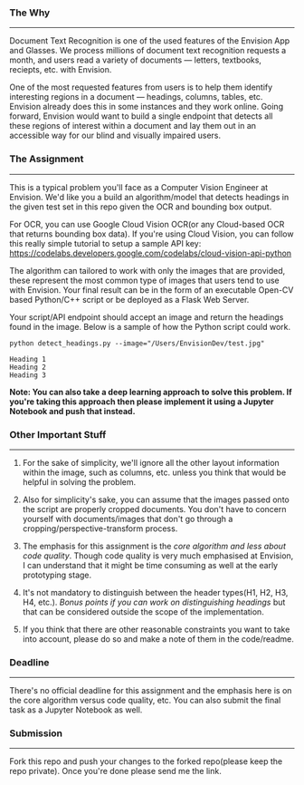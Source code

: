### The Why

---

Document Text Recognition is one of the used features of the Envision App and Glasses. We process millions of document text recognition requests a month, and users read a variety of documents — letters, textbooks, reciepts, etc. with Envision. 

One of the most requested features from users is to help them identify interesting regions in a document — headings, columns, tables, etc. Envision already does this in some instances and they work online. Going forward, Envision would want to build a single endpoint that detects all these regions of interest within a document and lay them out in an accessible way for our blind and visually impaired users. 

### The Assignment

---

This is a typical problem you'll face as a Computer Vision Engineer at Envision. We'd like you a build an algorithm/model that detects headings in the given test set in this repo given the OCR and bounding box output. 

For OCR, you can use Google Cloud Vision OCR(or any Cloud-based OCR that returns bounding box data). If you're using Cloud Vision, you can follow this really simple tutorial to setup a sample API key: https://codelabs.developers.google.com/codelabs/cloud-vision-api-python

The algorithm can tailored to work with only the images that are provided, these represent the most common type of images that users tend to use with Envision. Your final result can be in the form of an executable Open-CV based Python/C++ script or be deployed as a Flask Web Server.

Your script/API endpoint should accept an image and return the headings found in the image. Below is a sample of how the Python script could work. 

```
python detect_headings.py --image="/Users/EnvisionDev/test.jpg"

Heading 1
Heading 2
Heading 3
``` 

**Note: You can also take a deep learning approach to solve this problem. If you're taking this approach then please implement it using a Jupyter Notebook and push that instead.**

### Other Important Stuff

---

1.  For the sake of simplicity, we'll ignore all the other layout information within the image, such as columns, etc. unless you think that would be helpful in solving the problem.

2. Also for simplicity's sake, you can assume that the images passed onto the script are properly cropped documents. You don't have to concern yourself with documents/images that don't go through a cropping/perspective-transform process.

3. The emphasis for this assignment is the _core algorithm and less about code quality_. Though code quality is very much emphasised at Envision, I can understand that it might be time consuming as well at the early prototyping stage.

4. It's not mandatory to distinguish between the header types(H1, H2, H3, H4, etc.). _Bonus points if you can work on distinguishing headings_ but that can be considered outside the scope of the implementation.

5. If you think that there are other reasonable constraints you want to take into account, please do so and make a note of them in the code/readme.


### Deadline

---

There's no official deadline for this assignment and the emphasis here is on the core algorithm versus code quality, etc. You can also submit the final task as a Jupyter Notebook as well. 

### Submission

---

Fork this repo and push your changes to the forked repo(please keep the repo private). Once you're done please send me the link.
